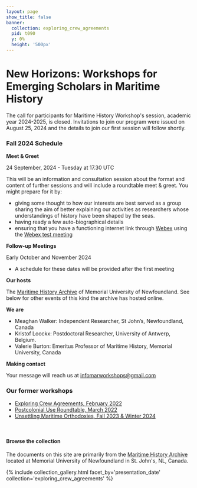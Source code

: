 ```yaml
---
layout: page
show_title: false
banner:
  collection: exploring_crew_agreements
  pid: t090
  y: 0%
  height: '500px'
---
```


# New Horizons: Workshops for Emerging Scholars in Maritime History

The call for participants for Maritime History Workshop's session, academic year 2024-2025, is closed. Invitations to join our program were issued on August 25, 2024 and the details to join our first session will follow shortly.

### Fall 2024 Schedule

**Meet & Greet**

24 September, 2024 - Tuesday at 17.30 UTC

This will be an information and consultation session about the format and content of further sessions and will include a roundtable meet & greet. You might prepare for it by:
-  giving some thought to how our interests are best served as a group sharing the aim of better explaining our activities as researchers whose understandings of history have been shaped by the seas.
- having ready a few auto-biographical details
- ensuring that you have a functioning internet link through [Webex](https://www.webex.com/downloads.html) using the [Webex test meeting](https://www.webex.com/test-meeting.html)

**Follow-up Meetings**

Early October and November 2024
- A schedule for these dates will be provided after the first meeting

**Our hosts**

The [Maritime History Archive](https://mha.mun.ca/) of Memorial University of Newfoundland. See below for other events of this kind the archive has hosted online.

**We are**

- Meaghan Walker: Independent Researcher, St John’s, Newfoundland, Canada
- Kristof Loockx: Postdoctoral Researcher, University of Antwerp, Belgium.
- Valerie Burton: Emeritus Professor of Maritime History, Memorial University, Canada

**Making contact**

Your message will reach us at [infomarworkshops@gmail.com](mailto:infomarworkshops@gmail.com)

### Our former workshops

- [Exploring Crew Agreements, February 2022](https://crewagreementworkshop.github.io/exploring_crew_agreements/expcrewagreements)
- [Postcolonial Use Roundtable, March 2022](https://crewagreementworkshop.github.io/exploring_crew_agreements/postcolonial)
- [Unsettling Maritime Orthodoxies, Fall 2023 & Winter 2024](https://maritimeworkshops.com/orthodoxies/)

<br>

#### Browse the collection

The documents on this site are primarily from the [Maritime History Archive](https://mha.mun.ca/) located at Memorial University of Newfoundland in St. John's, NL, Canada.

{% include collection_gallery.html facet_by='presentation_date' collection='exploring_crew_agreements' %}
